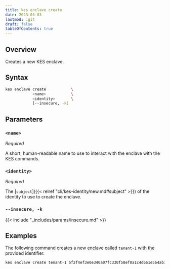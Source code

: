```yaml
---
title: kes enclave create
date: 2023-03-03
lastmod: :git
draft: false
tableOfContents: true
---
```


## Overview

Creates a new KES enclave.

## Syntax

```sh 
kes enclave create           \
            <name>           \
            <identity>       \
            [--insecure, -k]
```

## Parameters

### `<name>`

_Required_

A short, human-readable name to use to interact with the enclave with the KES commands.

### `<identity>`

_Required_

The [`subject`]({{< relref "cli/kes-identity/new.md#subject" >}}) of the identity to use to create the enclave.

### `--insecure, -k`

{{< include "_includes/params/insecure.md" >}}

## Examples

The following command creates a new enclave called `tenant-1` with the provided identifier.

```sh {.copy}
kes enclave create tenant-1 5f2f4ef3e0e340a07fc330f58ef0a1c4d661e564ab10795f9231f75fcfe572f1
```